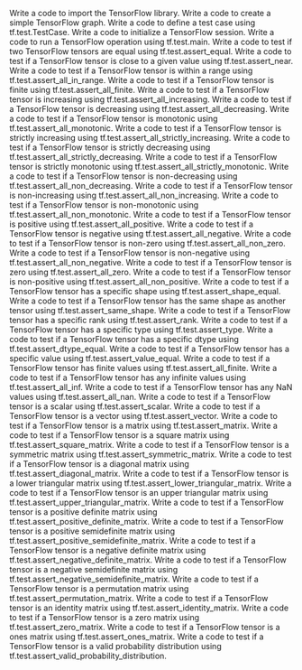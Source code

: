 Write a code to import the TensorFlow library.
Write a code to create a simple TensorFlow graph.
Write a code to define a test case using tf.test.TestCase.
Write a code to initialize a TensorFlow session.
Write a code to run a TensorFlow operation using tf.test.main.
Write a code to test if two TensorFlow tensors are equal using tf.test.assert_equal.
Write a code to test if a TensorFlow tensor is close to a given value using tf.test.assert_near.
Write a code to test if a TensorFlow tensor is within a range using tf.test.assert_all_in_range.
Write a code to test if a TensorFlow tensor is finite using tf.test.assert_all_finite.
Write a code to test if a TensorFlow tensor is increasing using tf.test.assert_all_increasing.
Write a code to test if a TensorFlow tensor is decreasing using tf.test.assert_all_decreasing.
Write a code to test if a TensorFlow tensor is monotonic using tf.test.assert_all_monotonic.
Write a code to test if a TensorFlow tensor is strictly increasing using tf.test.assert_all_strictly_increasing.
Write a code to test if a TensorFlow tensor is strictly decreasing using tf.test.assert_all_strictly_decreasing.
Write a code to test if a TensorFlow tensor is strictly monotonic using tf.test.assert_all_strictly_monotonic.
Write a code to test if a TensorFlow tensor is non-decreasing using tf.test.assert_all_non_decreasing.
Write a code to test if a TensorFlow tensor is non-increasing using tf.test.assert_all_non_increasing.
Write a code to test if a TensorFlow tensor is non-monotonic using tf.test.assert_all_non_monotonic.
Write a code to test if a TensorFlow tensor is positive using tf.test.assert_all_positive.
Write a code to test if a TensorFlow tensor is negative using tf.test.assert_all_negative.
Write a code to test if a TensorFlow tensor is non-zero using tf.test.assert_all_non_zero.
Write a code to test if a TensorFlow tensor is non-negative using tf.test.assert_all_non_negative.
Write a code to test if a TensorFlow tensor is zero using tf.test.assert_all_zero.
Write a code to test if a TensorFlow tensor is non-positive using tf.test.assert_all_non_positive.
Write a code to test if a TensorFlow tensor has a specific shape using tf.test.assert_shape_equal.
Write a code to test if a TensorFlow tensor has the same shape as another tensor using tf.test.assert_same_shape.
Write a code to test if a TensorFlow tensor has a specific rank using tf.test.assert_rank.
Write a code to test if a TensorFlow tensor has a specific type using tf.test.assert_type.
Write a code to test if a TensorFlow tensor has a specific dtype using tf.test.assert_dtype_equal.
Write a code to test if a TensorFlow tensor has a specific value using tf.test.assert_value_equal.
Write a code to test if a TensorFlow tensor has finite values using tf.test.assert_all_finite.
Write a code to test if a TensorFlow tensor has any infinite values using tf.test.assert_all_inf.
Write a code to test if a TensorFlow tensor has any NaN values using tf.test.assert_all_nan.
Write a code to test if a TensorFlow tensor is a scalar using tf.test.assert_scalar.
Write a code to test if a TensorFlow tensor is a vector using tf.test.assert_vector.
Write a code to test if a TensorFlow tensor is a matrix using tf.test.assert_matrix.
Write a code to test if a TensorFlow tensor is a square matrix using tf.test.assert_square_matrix.
Write a code to test if a TensorFlow tensor is a symmetric matrix using tf.test.assert_symmetric_matrix.
Write a code to test if a TensorFlow tensor is a diagonal matrix using tf.test.assert_diagonal_matrix.
Write a code to test if a TensorFlow tensor is a lower triangular matrix using tf.test.assert_lower_triangular_matrix.
Write a code to test if a TensorFlow tensor is an upper triangular matrix using tf.test.assert_upper_triangular_matrix.
Write a code to test if a TensorFlow tensor is a positive definite matrix using tf.test.assert_positive_definite_matrix.
Write a code to test if a TensorFlow tensor is a positive semidefinite matrix using tf.test.assert_positive_semidefinite_matrix.
Write a code to test if a TensorFlow tensor is a negative definite matrix using tf.test.assert_negative_definite_matrix.
Write a code to test if a TensorFlow tensor is a negative semidefinite matrix using tf.test.assert_negative_semidefinite_matrix.
Write a code to test if a TensorFlow tensor is a permutation matrix using tf.test.assert_permutation_matrix.
Write a code to test if a TensorFlow tensor is an identity matrix using tf.test.assert_identity_matrix.
Write a code to test if a TensorFlow tensor is a zero matrix using tf.test.assert_zero_matrix.
Write a code to test if a TensorFlow tensor is a ones matrix using tf.test.assert_ones_matrix.
Write a code to test if a TensorFlow tensor is a valid probability distribution using tf.test.assert_valid_probability_distribution.